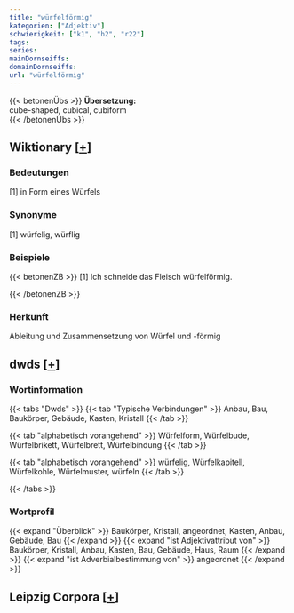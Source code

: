 ```yaml
---
title: "würfelförmig"
kategorien: ["Adjektiv"]
schwierigkeit: ["k1", "h2", "r22"]
tags:
series:
mainDornseiffs:
domainDornseiffs:
url: "würfelförmig"
---
```


{{< betonenÜbs >}}
**Übersetzung:**  
cube-shaped, cubical, cubiform  
{{< /betonenÜbs >}}

## Wiktionary [[+](https://de.wiktionary.org/wiki/würfelförmig)]

### Bedeutungen
[1] in Form eines Würfels  

### Synonyme
[1] würfelig, würflig  

### Beispiele
{{< betonenZB >}}
[1] Ich schneide das Fleisch würfelförmig.  

{{< /betonenZB >}}
### Herkunft
Ableitung und Zusammensetzung von Würfel und -förmig  



## dwds [[+](https://www.dwds.de/wb/würfelförmig)]

### Wortinformation
{{< tabs "Dwds" >}}
{{< tab "Typische Verbindungen" >}}
Anbau, Bau, Baukörper, Gebäude, Kasten, Kristall
{{< /tab >}}

{{< tab "alphabetisch vorangehend" >}}
Würfelform, Würfelbude, Würfelbrikett, Würfelbrett, Würfelbindung
{{< /tab >}}

{{< tab "alphabetisch vorangehend" >}}
würfelig, Würfelkapitell, Würfelkohle, Würfelmuster, würfeln
{{< /tab >}}

{{< /tabs >}}

### Wortprofil
{{< expand "Überblick" >}} Baukörper, Kristall, angeordnet, Kasten, Anbau, Gebäude, Bau {{< /expand >}}
{{< expand "ist Adjektivattribut von" >}} Baukörper, Kristall, Anbau, Kasten, Bau, Gebäude, Haus, Raum {{< /expand >}}
{{< expand "ist Adverbialbestimmung von" >}} angeordnet {{< /expand >}}

## Leipzig Corpora [[+](https://corpora.uni-leipzig.de/en/res?word=würfelförmig&corpusId=deu_newscrawl-public_2018)]

